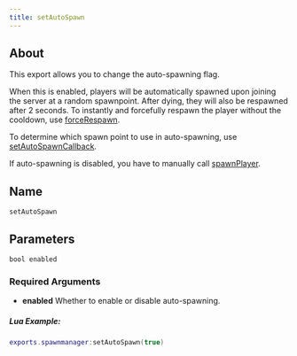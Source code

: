 ```yaml
---
title: setAutoSpawn
---
```


## About
This export allows you to change the auto-spawning flag. 

When this is enabled, players will be automatically spawned upon joining the server at a random spawnpoint. After dying, they will also be respawned after 2 seconds. To instantly and forcefully respawn the player without the cooldown, use [forceRespawn](./forceRespawn).

To determine which spawn point to use in auto-spawning, use [setAutoSpawnCallback](./setAutoSpawnCallback).

If auto-spawning is disabled, you have to manually call [spawnPlayer](./spawnPlayer).

## Name
```
setAutoSpawn
```

## Parameters

```
bool enabled
```

### Required Arguments

- **enabled** Whether to enable or disable auto-spawning. 

##### Lua Example:
```lua
exports.spawnmanager:setAutoSpawn(true)
```
